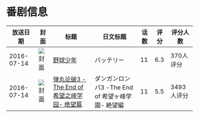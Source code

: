 # 番剧信息

|放送日期|封面|标题|日文标题|话数|评分|评分人数|
|---|---|---|---|---|---|---|
|2016-07-14|![封面](https://lain.bgm.tv/pic/cover/c/cd/14/174141_cfCqq.jpg)|[野球少年](https://bangumi.tv/subject/174141)|バッテリー|11|6.3|370人评分|
|2016-07-14|![封面](https://lain.bgm.tv/pic/cover/c/44/3b/177092_S86z8.jpg)|[弹丸论破3 -The End of 希望之峰学园- 绝望篇](https://bangumi.tv/subject/177092)|ダンガンロンパ3 -The End of 希望ヶ峰学園- 絶望編|11|5.5|3493人评分|
